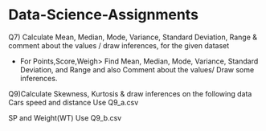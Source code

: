 
# Data-Science-Assignments

Q7) Calculate Mean, Median, Mode, Variance, Standard Deviation, Range & comment about the values / draw inferences, for the given dataset
-	For Points,Score,Weigh>
Find Mean, Median, Mode, Variance, Standard Deviation, and Range and also Comment about the values/ Draw some inferences.

Q9)Calculate Skewness, Kurtosis & draw inferences on the following data
      Cars speed and distance 
Use Q9_a.csv

SP and Weight(WT)
Use Q9_b.csv
